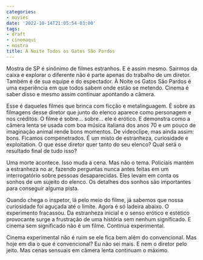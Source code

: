 ```yaml
---
categories:
- movies
date: '2022-10-14T21:05:54-03:00'
tags:
- draft
- cinemaqui
- mostra
title: À Noite Todos os Gatos São Pardos
---
```


Mostra de SP é sinônimo de filmes estranhos. E é assim mesmo. Sairmos da caixa e explorar o diferente não é parte apenas do trabalho de um diretor. Também é de sua equipe e do espectador. À Noite os Gatos São Pardos é uma experiência em que todos sabem onde estão se metendo. Cinema é saber disso e mesmo assim continuar apontando a câmera.

Esse é daqueles filmes que brinca com ficção e metalinguagem. É sobre as filmagens desse diretor que junto do elenco aparece como personagem e nos créditos. O filme é sobre... sobre... ele é erótico. E demonstra como a câmera lenta se usada com boa música italiana dos anos 70 e um pouco de imaginação animal rende bons momentos. De videoclipe, mas ainda assim: bons. Ficamos compenetrados. É um misto de estranheza, curiosidade e exploitation. O que esse diretor quer tanto do seu elenco? Qual será o resultado final de tudo isso?

Uma morte acontece. Isso muda a cena. Mas não o tema. Policiais mantém a estranheza no ar, fazendo perguntas nunca antes feitas em um interrogatório sobre pessoas desaparecidas. Eles levam em conta os sonhos de um sujeito do elenco. Os detalhes dos sonhos são importantes para conseguir alguma pista.

Quando chega o inspetor, lá pelo meio do filme, já sabemos que nossa curiosidade foi aguçada até o limite. Agora é só ladeira abaixo. O experimento fracassou. Da estranheza inicial e o senso erótico e estético provocante surge a frustração de uma história sem nenhum significado. E cinema sem significado não é um filme.  Continua experimental.

Cinema experimental não é ruim se ele fica bem além do convencional. Mas hoje em dia o que é convencional? Eu não sei mais. E nem o diretor pelo jeito. Mas cenas sensuais em câmera lenta continuam o máximo.
